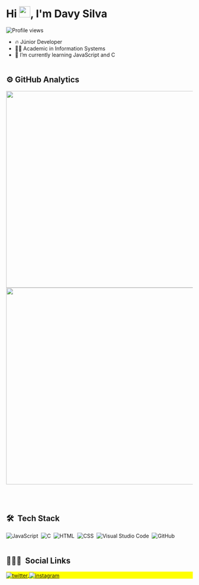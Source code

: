 <h1 align="left">Hi <img src="https://raw.githubusercontent.com/kaueMarques/kaueMarques/master/hi.gif" height="30px">, I'm Davy Silva </h1>
<p align="left"> <img src="https://komarev.com/ghpvc/?username=iamdavy&color=yellow" alt="Profile views" /> </p>

- 🔥 Júnior Developer
- 👨‍💻 Academic in Information Systems
- 🌱 I’m currently learning JavaScript and C
<br><br>

## ⚙&nbsp;GitHub Analytics
<p align="left">
<img width="530cm" src="https://github-readme-stats.vercel.app/api/top-langs/?username=iamdavy&layout=compact"/>
<img width="530cm" src="https://github-readme-stats.vercel.app/api?username=iamdavy&show_icons=true&theme=radical"/>
</p>
<br><br>

## 🛠 &nbsp;Tech Stack
![JavaScript](https://img.shields.io/badge/-JavaScript-05122A?style=flat&logo=javascript)&nbsp;
![C](https://img.shields.io/badge/-C-05122A?style=flat&logo=C)&nbsp;
![HTML](https://img.shields.io/badge/-HTML-05122A?style=flat&logo=HTML5)&nbsp;
![CSS](https://img.shields.io/badge/-CSS-05122A?style=flat&logo=CSS3&logoColor=1572B6)&nbsp;
![Visual Studio Code](https://img.shields.io/badge/-Visual%20Studio%20Code-05122A?style=flat&logo=visual-studio-code&logoColor=007ACC)&nbsp;
![GitHub](https://img.shields.io/badge/-GitHub-05122A?style=flat&logo=github)&nbsp;
<br><br>

## 👨🏽‍🦲 &nbsp;Social Links
<p align="left" style="background:yellow">
<a href="https://twitter.com/imdavys" target="_blank">
  <img align="center" src="https://img.shields.io/badge/-imdavys-05122A?style=flat&logo=twitter" alt="twitter"/>  
</a>
<a href="https://instagram.com/dxvysilva" target="_blank">
 <img align="center" src="https://img.shields.io/badge/-dxvysilva-05122A?style=flat&logo=instagram" alt="instagram"/>
</a>
</p>
